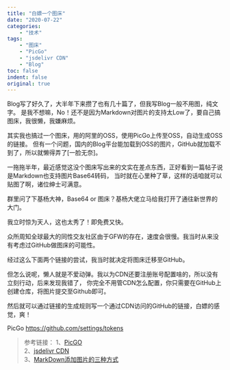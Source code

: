 ```yaml
---
title: "白嫖一个图床"
date: "2020-07-22"
categories:
    - "技术"
tags:
    - "图床"
    - "PicGo"
    - "jsdelivr CDN"
    - "Blog"
toc: false
indent: false
original: true
---
```


Blog写了好久了，大半年下来攒了也有几十篇了，但我写Blog一般不用图，纯文字。
是我不想嘛，No！还不是因为Markdown对图片的支持太Low了，要自己搞图床，我很懒，我嫌麻烦。

其实我也搞过一个图床，用的阿里的OSS，使用PicGo上传至OSS，自动生成OSS的链接。
但有一个问题，国内的Blog平台能加载到OSS的图片，GitHub就加载不到了，所以就懒得弄了[一脸无奈]。

一拖拖半年，最近感觉这没个图床写出来的文实在差点东西，正好看到一篇帖子说是Markdown也支持图片Base64转码，
当时就在心里种了草，这样的话咱就可以贴图了啊，诸位绅士可满意。

群里问了下基杨大神，Base64 or 图床？基杨大佬立马给我打开了通往新世界的大门。

我立时惊为天人，这也太秀了！即免费又快。

众所周知全球最大的同性交友社区由于GFW的存在，速度会很慢。我当时从来没有考虑过GitHub做图床的可能性。

经过这么下面两个链接的尝试，我当时就决定将图床迁移至GitHub。

但怎么说呢，懒人就是不爱动弹。我以为CDN还要注册账号配置啥的，所以没有立刻行动，后来发现我错了，
你完全不用管CDN怎么配置，你只需要在GitHub上创建仓库，将图片提交至Github即可。

然后就可以通过链接的生成规则写一个通过CDN访问的GitHub的链接，白嫖的感觉，爽！

PicGo
https://github.com/settings/tokens

> 参考链接：
> 1、[PicGO](https://github.com/Molunerfinn/PicGo)  
> 2、[jsdelivr CDN](https://www.jsdelivr.com/?docs=gh)  
> 3、[MarkDown添加图片的三种方式](https://www.jianshu.com/p/280c6a6f2594)  
>